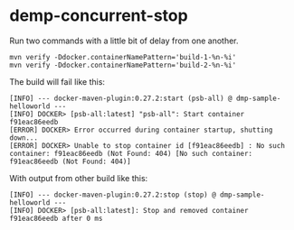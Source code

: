 # demp-concurrent-stop

Run two commands with a little bit of delay from one another.
```
mvn verify -Ddocker.containerNamePattern='build-1-%n-%i'
mvn verify -Ddocker.containerNamePattern='build-2-%n-%i'
```

The build will fail like this:
```
[INFO] --- docker-maven-plugin:0.27.2:start (psb-all) @ dmp-sample-helloworld ---
[INFO] DOCKER> [psb-all:latest] "psb-all": Start container f91eac86eedb
[ERROR] DOCKER> Error occurred during container startup, shutting down...
[ERROR] DOCKER> Unable to stop container id [f91eac86eedb] : No such container: f91eac86eedb (Not Found: 404) [No such container: f91eac86eedb (Not Found: 404)]
```

With output from other build like this:
```
[INFO] --- docker-maven-plugin:0.27.2:stop (stop) @ dmp-sample-helloworld ---
[INFO] DOCKER> [psb-all:latest]: Stop and removed container f91eac86eedb after 0 ms
```
